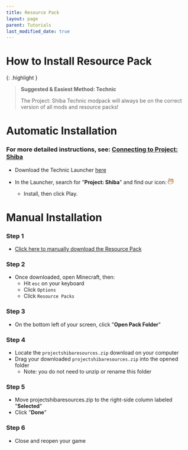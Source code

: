 ```yaml
---
title: Resource Pack
layout: page
parent: Tutorials
last_modified_date: true
---
```


# How to Install Resource Pack

{: .highlight }
> **Suggested & Easiest Method: Technic**
> 
> The Project: Shiba Technic modpack will always be on the correct version of all mods and resource packs!

# Automatic Installation

### For more detailed instructions, see: [Connecting to Project: Shiba](https://wiki.projectshiba.com/tutorials/connecting_to_the_server)

- Download the Technic Launcher [here](https://www.technicpack.net/download)

- In the Launcher, search for "**Project: Shiba**" and find our icon: <img src="/images/small_shiba_icon.png" width="16" height="16">

  - Install, then click Play.

# Manual Installation

### Step 1

- [Click here to manually download the Resource Pack](https://modpack.us-east-1.linodeobjects.com/projectshibaresources.zip)

### Step 2

- Once  downloaded, open Minecraft, then:
  - Hit `esc` on your keyboard
  - Click `Options` 
  - Click `Resource Packs`

### Step 3

- On the bottom left of your screen, click "**Open Pack Folder**"

### Step 4

- Locate the `projectshibaresources.zip` download on your computer
- Drag your downloaded `projectshibaresources.zip` into the opened folder
  - Note: you do not need to unzip or rename this folder

### Step 5

- Move projectshibaresources.zip to the right-side column labeled "**Selected**"
- Click "**Done**"

### Step 6

- Close and reopen your game 